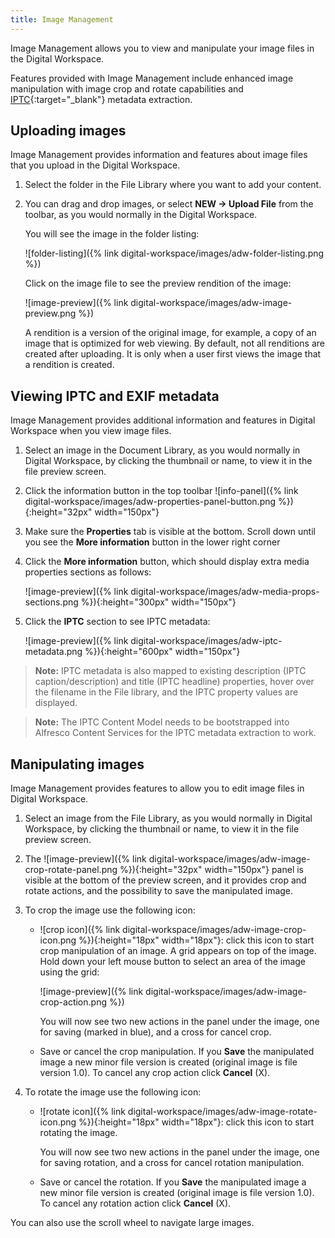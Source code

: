 ```yaml
---
title: Image Management
---
```


Image Management allows you to view and manipulate your image files in the Digital Workspace.

Features provided with Image Management include enhanced image manipulation with image crop and rotate capabilities
and [IPTC](https://iptc.org/standards/photo-metadata/){:target="_blank"} metadata extraction. 

## Uploading images
Image Management provides information and features about image files that you upload in the Digital Workspace.

1. Select the folder in the File Library where you want to add your content.

2. You can drag and drop images, or select **NEW -> Upload File** from the toolbar, as you would normally in the Digital Workspace.

   You will see the image in the folder listing:

   ![folder-listing]({% link digital-workspace/images/adw-folder-listing.png %})

   Click on the image file to see the preview rendition of the image:

   ![image-preview]({% link digital-workspace/images/adw-image-preview.png %})

   A rendition is a version of the original image, for example, a copy of an image that is optimized for 
   web viewing. By default, not all renditions are created after uploading. It is only when a user first views the 
   image that a rendition is created.
   
## Viewing IPTC and EXIF metadata
Image Management provides additional information and features in Digital Workspace when you view image files.

1. Select an image in the Document Library, as you would normally in Digital Workspace, by clicking the thumbnail or name, to view it in the file preview screen.

2. Click the information button in the top toolbar ![info-panel]({% link digital-workspace/images/adw-properties-panel-button.png %}){:height="32px" width="150px"}
   
3. Make sure the **Properties** tab is visible at the bottom. Scroll down until you see the **More information** button in the lower right corner

4. Click the **More information** button, which should display extra media properties sections as follows:

   ![image-preview]({% link digital-workspace/images/adw-media-props-sections.png %}){:height="300px" width="150px"}

5. Click the **IPTC** section to see IPTC metadata:

   ![image-preview]({% link digital-workspace/images/adw-iptc-metadata.png %}){:height="600px" width="150px"}

>**Note:** IPTC metadata is also mapped to existing description (IPTC caption/description) and title (IPTC headline) properties, hover over the filename in the File library, and the IPTC property values are displayed.
   
>**Note:** The IPTC Content Model needs to be bootstrapped into Alfresco Content Services for the IPTC metadata extraction to work.
 
## Manipulating images
Image Management provides features to allow you to edit image files in Digital Workspace.

1. Select an image from the File Library, as you would normally in Digital Workspace, by clicking the thumbnail or name, to view it in the file preview screen.

2. The ![image-preview]({% link digital-workspace/images/adw-image-crop-rotate-panel.png %}){:height="32px" width="150px"} panel is visible at the bottom of the preview screen, and it provides crop and rotate actions, and the possibility to save the manipulated image. 

3. To crop the image use the following icon:

    * ![crop icon]({% link digital-workspace/images/adw-image-crop-icon.png %}){:height="18px" width="18px"}: click this icon to start crop manipulation of an image. A grid appears on top of the image. Hold down your left mouse button to select an area of the image using the grid:

      ![image-preview]({% link digital-workspace/images/adw-image-crop-action.png %})
   
      You will now see two new actions in the panel under the image, one for saving (marked in blue), and a cross for cancel crop.

    * Save or cancel the crop manipulation. If you **Save** the manipulated image a new minor file version is created (original image is file version 1.0). To cancel any crop action click **Cancel** (X). 

3. To rotate the image use the following icon:

   * ![rotate icon]({% link digital-workspace/images/adw-image-rotate-icon.png %}){:height="18px" width="18px"}: click this icon to start rotating the image. 
   
     You will now see two new actions in the panel under the image, one for saving rotation, and a cross for cancel rotation manipulation.

   * Save or cancel the rotation. If you **Save** the manipulated image a new minor file version is created (original image is file version 1.0). To cancel any rotation action click **Cancel** (X). 
     
You can also use the scroll wheel to navigate large images.

